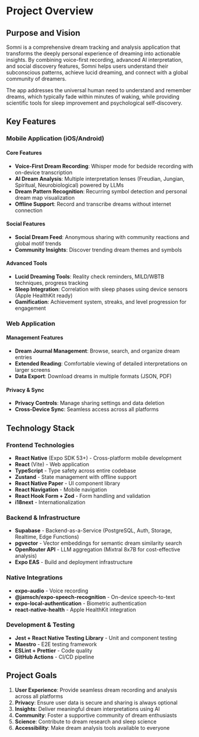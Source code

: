 # Project Overview

## Purpose and Vision

Somni is a comprehensive dream tracking and analysis application that transforms the deeply personal experience of dreaming into actionable insights. By combining voice-first recording, advanced AI interpretation, and social discovery features, Somni helps users understand their subconscious patterns, achieve lucid dreaming, and connect with a global community of dreamers. 

The app addresses the universal human need to understand and remember dreams, which typically fade within minutes of waking, while providing scientific tools for sleep improvement and psychological self-discovery.

## Key Features

### Mobile Application (iOS/Android)

#### Core Features
- **Voice-First Dream Recording**: Whisper mode for bedside recording with on-device transcription
- **AI Dream Analysis**: Multiple interpretation lenses (Freudian, Jungian, Spiritual, Neurobiological) powered by LLMs
- **Dream Pattern Recognition**: Recurring symbol detection and personal dream map visualization
- **Offline Support**: Record and transcribe dreams without internet connection

#### Social Features
- **Social Dream Feed**: Anonymous sharing with community reactions and global motif trends
- **Community Insights**: Discover trending dream themes and symbols

#### Advanced Tools
- **Lucid Dreaming Tools**: Reality check reminders, MILD/WBTB techniques, progress tracking
- **Sleep Integration**: Correlation with sleep phases using device sensors (Apple HealthKit ready)
- **Gamification**: Achievement system, streaks, and level progression for engagement

### Web Application

#### Management Features
- **Dream Journal Management**: Browse, search, and organize dream entries
- **Extended Reading**: Comfortable viewing of detailed interpretations on larger screens
- **Data Export**: Download dreams in multiple formats (JSON, PDF)

#### Privacy & Sync
- **Privacy Controls**: Manage sharing settings and data deletion
- **Cross-Device Sync**: Seamless access across all platforms

## Technology Stack

### Frontend Technologies
- **React Native** (Expo SDK 53+) - Cross-platform mobile development
- **React** (Vite) - Web application
- **TypeScript** - Type safety across entire codebase
- **Zustand** - State management with offline support
- **React Native Paper** - UI component library
- **React Navigation** - Mobile navigation
- **React Hook Form + Zod** - Form handling and validation
- **i18next** - Internationalization

### Backend & Infrastructure
- **Supabase** - Backend-as-a-Service (PostgreSQL, Auth, Storage, Realtime, Edge Functions)
- **pgvector** - Vector embeddings for semantic dream similarity search
- **OpenRouter API** - LLM aggregation (Mixtral 8x7B for cost-effective analysis)
- **Expo EAS** - Build and deployment infrastructure

### Native Integrations
- **expo-audio** - Voice recording
- **@jamsch/expo-speech-recognition** - On-device speech-to-text
- **expo-local-authentication** - Biometric authentication
- **react-native-health** - Apple HealthKit integration

### Development & Testing
- **Jest + React Native Testing Library** - Unit and component testing
- **Maestro** - E2E testing framework
- **ESLint + Prettier** - Code quality
- **GitHub Actions** - CI/CD pipeline

## Project Goals

1. **User Experience**: Provide seamless dream recording and analysis across all platforms
2. **Privacy**: Ensure user data is secure and sharing is always optional
3. **Insights**: Deliver meaningful dream interpretations using AI
4. **Community**: Foster a supportive community of dream enthusiasts
5. **Science**: Contribute to dream research and sleep science
6. **Accessibility**: Make dream analysis tools available to everyone